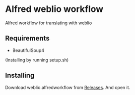 # Alfred weblio workflow

Alfred workflow for translating with weblio

## Requirements

* BeautifulSoup4

(Installing by running setup.sh)

## Installing

Download weblio.alfredworkflow from [Releases](https://github.com/maruware/alfred-weblio-workflow/releases).
And open it.
